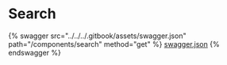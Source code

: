 # Search

{% swagger src="../../../.gitbook/assets/swagger.json" path="/components/search" method="get" %}
[swagger.json](../../../.gitbook/assets/swagger.json)
{% endswagger %}
